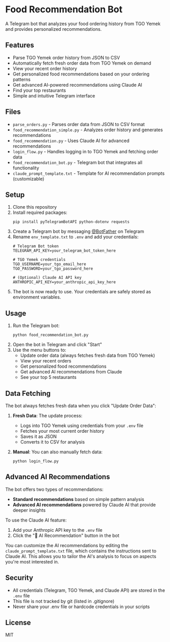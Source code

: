# Food Recommendation Bot

A Telegram bot that analyzes your food ordering history from TGO Yemek and provides personalized recommendations.

## Features

- Parse TGO Yemek order history from JSON to CSV
- Automatically fetch fresh order data from TGO Yemek on demand
- View your recent order history
- Get personalized food recommendations based on your ordering patterns
- Get advanced AI-powered recommendations using Claude AI
- Find your top restaurants
- Simple and intuitive Telegram interface

## Files

- `parse_orders.py` - Parses order data from JSON to CSV format
- `food_recommendation_simple.py` - Analyzes order history and generates recommendations
- `food_recommendation.py` - Uses Claude AI for advanced recommendations
- `login_flow.py` - Handles logging in to TGO Yemek and fetching order data
- `food_recommendation_bot.py` - Telegram bot that integrates all functionality
- `claude_prompt_template.txt` - Template for AI recommendation prompts (customizable)

## Setup

1. Clone this repository
2. Install required packages:
   ```
   pip install pyTelegramBotAPI python-dotenv requests
   ```
3. Create a Telegram bot by messaging [@BotFather](https://t.me/botfather) on Telegram
4. Rename `env_template.txt` to `.env` and add your credentials:
   ```
   # Telegram Bot token
   TELEGRAM_API_KEY=your_telegram_bot_token_here
   
   # TGO Yemek credentials
   TGO_USERNAME=your_tgo_email_here
   TGO_PASSWORD=your_tgo_password_here
   
   # (Optional) Claude AI API key
   ANTHROPIC_API_KEY=your_anthropic_api_key_here
   ```
5. The bot is now ready to use. Your credentials are safely stored as environment variables.

## Usage

1. Run the Telegram bot:
   ```
   python food_recommendation_bot.py
   ```
2. Open the bot in Telegram and click "Start"
3. Use the menu buttons to:
   - Update order data (always fetches fresh data from TGO Yemek)
   - View your recent orders
   - Get personalized food recommendations
   - Get advanced AI recommendations from Claude
   - See your top 5 restaurants

## Data Fetching

The bot always fetches fresh data when you click "Update Order Data":

1. **Fresh Data**: The update process:
   - Logs into TGO Yemek using credentials from your `.env` file
   - Fetches your most current order history
   - Saves it as JSON
   - Converts it to CSV for analysis

2. **Manual**: You can also manually fetch data:
   ```
   python login_flow.py
   ```

## Advanced AI Recommendations

The bot offers two types of recommendations:
- **Standard recommendations** based on simple pattern analysis
- **Advanced AI recommendations** powered by Claude AI that provide deeper insights

To use the Claude AI feature:
1. Add your Anthropic API key to the `.env` file
2. Click the "🤖 AI Recommendation" button in the bot

You can customize the AI recommendations by editing the `claude_prompt_template.txt` file, which contains the instructions sent to Claude AI. This allows you to tailor the AI's analysis to focus on aspects you're most interested in.

## Security

- All credentials (Telegram, TGO Yemek, and Claude API) are stored in the `.env` file
- This file is not tracked by git (listed in .gitignore)
- Never share your .env file or hardcode credentials in your scripts

## License

MIT 